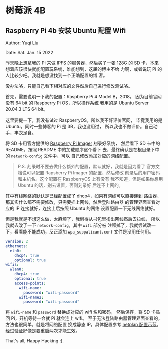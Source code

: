 # 树莓派 4B

## Raspberry Pi 4b 安装 Ubuntu 配置 Wifi

Author: Yuqi Liu

Date: Sat. Jan. 15 2022


昨天晚上想拿我的 Pi 来做 IPFS 的服务器，然后买了一张 128G 的
SD 卡，本来想着应该很快就能配置玩系统，谁能想到，这届的博主不给
力啊，或者说玩 Pi 的人比较少吧。我就是想没找到一个正确配置的博
客。

没办法咯，只能自己看下相对应的文件然后自己进行修改测试咯。

首先，需要说明一下我的配置：Raspberry Pi 4 Model B，2018。
因为目前官网没有 64 bit 的 Raspberry Pi OS，所以操作系统
我用的是 Ubuntu Server 20.04.3 LTS 64 bit。

这里要提一下，我没有试过 RaspberryOS，所以我不好评价官网，
毕竟我用的是 Ubuntu，同时一些博客的 Pi 是 3B，我也没用过，
所以我也不做评价。自己动手，丰衣足食。

将 SD 卡用官方提供的 [Raspberry Pi Imager](https://www.raspberrypi.com/software/) 刻录好系统，
然后看下 SD 卡中的 README，按照 README 中的加载顺序逐个看下
去，最终确认是在根目录下中的 `network-config` 文件中，可以
自己修改添加对应的网络配置。

> P.S. 刻录时不要去做什么额外的配置，默认就好，我就是因为看了
> 官方文档说可以配置 Rapsberry Pi Imager 的配置，然后修改
> 刻录后的用户密码和主机名。这个配置在 RaspberryOS 上有没有
> 我不知道，但是如果你想用 Ubuntu 的话，别去设置，否则刻录好
> 后连不上网的。

其中有线网络的默认是已经配置成了 dhcp4，如果有网线可以直接连到
路由器，那其实什么都不需要修改，只需要插上网线，然后登陆路由器
的管理界面查看对应的 IP 连接就好，连接上后按照 Ubuntu 的网络
设置配置一下无线网络就好。

但是我就是不想这么做，太麻烦了，我懒得从书包里掏出网线然后去拉线，
所以我就去改了一下 `network-config`，其中  `wifi` 部分被
注释掉了，我就尝试改一下，看看能不能成功，反正添加
`wpa_suppalicant.conf` 文件是没用任何用。

```yaml
version: 2
ethernets:
  eth0:
    dhcp4: true
    optional: true
wifis:
  wlan0:
    dhcp4: true
    optional: true
    access-points:
      wifi-name:
        password: "wifi-password"
      wifi-name2:
        password: "wifi-password"
```

将 `wifi-name` 和 `password` 替换成对应的 wifi 名和密码，
然后保存，将 SD 卡插回 Pi，开机等待一会就 Pi 就会连上 wifi。
至于无法登陆路由器管理界面查看的，方法也很简单，就是将网络配置
换成静态 IP，具体配置参考 [netplan 配置示范](https://netplan.io/examples/)。
经过验证好像是要重启两次才能生效。

That's all, Happy Hacking :).
